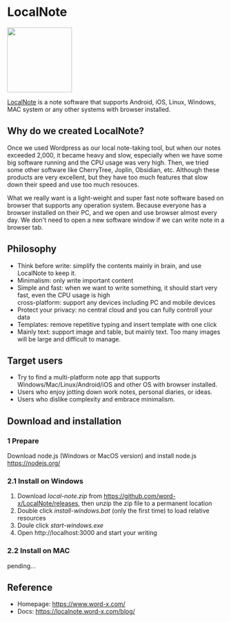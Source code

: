 # LocalNote
<img src="https://github.com/word-x/LocalNote/assets/29170706/c5b0d5db-0470-4254-b51f-96007eccd00e"  width="150" height="150">

[LocalNote](https://localnote.word-x.com/) is a note software that supports Android, iOS, Linux, Windows, MAC system or any other systems with browser installed.

## Why do we created LocalNote?

Once we used Wordpress as our local note-taking tool, but when our notes exceeded 2,000, it became heavy and slow, especially when we have some big software running and the CPU usage was very high. Then, we tried some other software like CherryTree, Joplin, Obsidian, etc. Although these products are very excellent, but they have too much features that slow down their speed and use too much resouces.

What we really want is a light-weight and super fast note software based on browser that supports any operation system. Because everyone has a browser installed on their PC, and we open and use browser almost every day. We don't need to open a new software window if we can write note in a browser tab.

## Philosophy

 - Think before write: simplify the contents mainly in brain, and use LocalNote to keep it.
 - Minimalism: only  write important content
 - Simple and fast: when we want to write something, it should start very fast, even the CPU usage is high  
cross-platform: support any devices including PC and mobile devices
 - Protect your privacy: no central cloud and you can fully controll your data
 - Templates: remove repetitive typing and insert template with one click
 - Mainly text: support image and table, but mainly text. Too many images will be large and difficult to manage.

## Target users
- Try to find a multi-platform note app that supports Windows/Mac/Linux/Android/iOS and other OS with browser installed.
- Users who enjoy jotting down work notes, personal diaries, or ideas.
- Users who dislike complexity and embrace minimalism.

## Download and installation
### 1 Prepare
Download node.js (Windows or MacOS version) and install node.js https://nodejs.org/
### 2.1 Install on Windows

1. Download *local-note.zip* from
    https://github.com/word-x/LocalNote/releases, then unzip the zip file to a permanent location
2. Double click *install-windows.bat* (only the first time) to load relative resources
3. Doule click *start-windows.exe*
4. Open http://localhost:3000 and start your writing
### 2.2 Install on MAC
pending...
## Reference
- Homepage: [https://www.word-x.com/ ](https://localnote.word-x.com/)
- Docs: https://localnote.word-x.com/blog/
